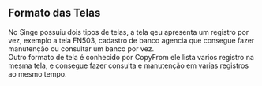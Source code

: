 Formato das Telas
-
No Singe possuiu dois tipos de telas, a tela qeu apresenta um registro por vez, exemplo a tela FN503, cadastro de banco agencia que consegue fazer manutenção ou consultar um banco por vez.   
Outro formato de tela é conhecido por CopyFrom ele lista varios registro na mesma tela, e consegue fazer consulta e manutenção em varias registros ao mesmo tempo.
